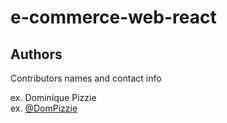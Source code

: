 # e-commerce-web-react
## Authors

Contributors names and contact info

ex. Dominique Pizzie  
ex. [@DomPizzie](https://twitter.com/dompizzie)
